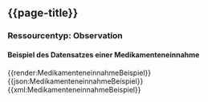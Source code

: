 ## {{page-title}}

### Ressourcentyp: Observation

#### Beispiel des Datensatzes einer Medikamenteneinnahme
<tabs>
    <tab title="Übersicht">      
        {{render:MedikamenteneinnahmeBeispiel}}
    </tab>
    <tab title="JSON">
        {{json:MedikamenteneinnahmeBeispiel}}
    </tab>
    <tab title="XML">
        {{xml:MedikamenteneinnahmeBeispiel}}
    </tab>
</tabs>